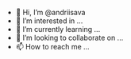 - 👋 Hi, I’m @andriisava
- 👀 I’m interested in ...
- 🌱 I’m currently learning ...
- 💞️ I’m looking to collaborate on ...
- 📫 How to reach me ...

<!---
andriisava/andriisava is a ✨ special ✨ repository because its `README.md` (this file) appears on your GitHub profile.
You can click the Preview link to take a look at your changes.
--->
